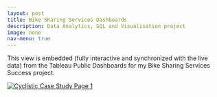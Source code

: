 ```yaml
---
layout: post
title: Bike Sharing Services Dashboards
description: Data Analytics, SQL and Visualisation project
image: none
nav-menu: true
---
```


This view is embedded (fully interactive and synchronized with the live data) from the Tableau Public Dashboards for my Bike Sharing Services Success project.

<div class='tableauPlaceholder' id='viz1721557101381' style='position: relative'>
  <noscript>
  <a href='#'><img alt='Cyclistic Case Study Page 1 ' src='https:&#47;&#47;public.tableau.com&#47;static&#47;images&#47;Cy&#47;CyclisticCaseStudy_17210605199230&#47;CyclisticCaseStudy&#47;1_rss.png' style='border: none' /></a>
  </noscript>
  <object class='tableauViz'  style='display:none;'>
    <param name='host_url' value='https%3A%2F%2Fpublic.tableau.com%2F' /> 
    <param name='embed_code_version' value='3' /> 
    <param name='site_root' value='' />
    <param name='name' value='CyclisticCaseStudy_17210605199230&#47;CyclisticCaseStudy' />
    <param name='tabs' value='no' />
    <param name='toolbar' value='yes' />
    <param name='static_image' value='https:&#47;&#47;public.tableau.com&#47;static&#47;images&#47;Cy&#47;CyclisticCaseStudy_17210605199230&#47;CyclisticCaseStudy&#47;1.png' /> 
    <param name='animate_transition' value='yes' />
    <param name='display_static_image' value='yes' />
    <param name='display_spinner' value='yes' /><param name='display_overlay' value='yes' />
    <param name='display_count' value='yes' /><param name='language' value='en-US' />
  </object>
</div>

